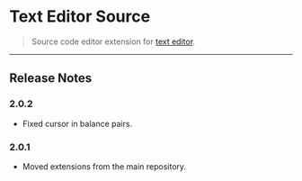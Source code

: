 Text Editor Source
==================

> Source code editor extension for [text editor](https://github.com/taufik-nurrohman/text-editor).

---

Release Notes
-------------

### 2.0.2

 - Fixed cursor in balance pairs.

### 2.0.1

 - Moved extensions from the main repository.
